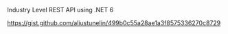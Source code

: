 Industry Level REST API using .NET 6

https://gist.github.com/aliustunelin/499b0c55a28ae1a3f8575336270c8729